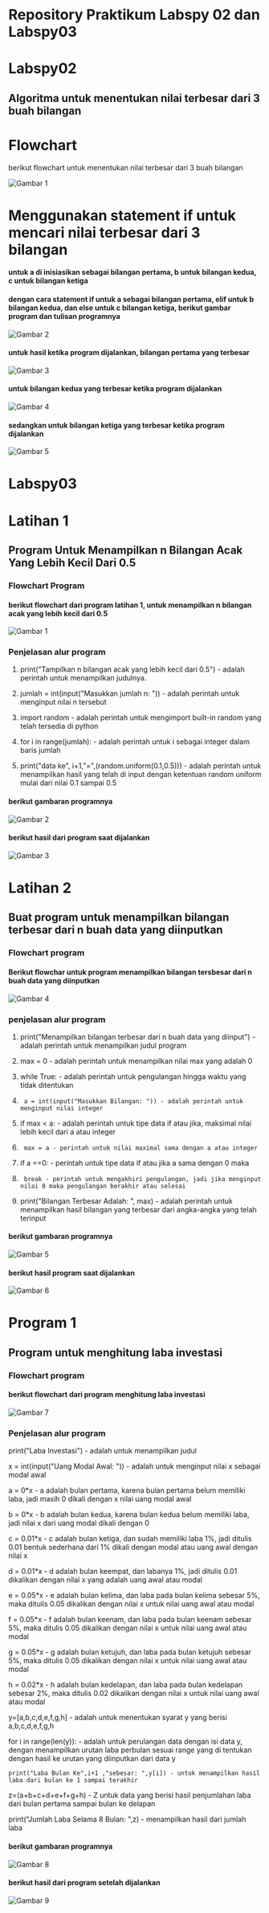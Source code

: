 # Repository Praktikum Labspy 02 dan Labspy03

# Labspy02
## Algoritma untuk menentukan nilai terbesar dari 3 buah bilangan

# Flowchart

berikut flowchart untuk menentukan nilai terbesar dari 3 buah bilangan


![Gambar 1](screenshot/Flowchart.png)


# Menggunakan statement if untuk mencari nilai terbesar dari 3 bilangan

#### untuk a di inisiasikan sebagai bilangan pertama, b untuk bilangan kedua, c untuk bilangan ketiga

#### dengan cara statement if untuk a sebagai bilangan pertama, elif untuk b bilangan kedua, dan else untuk c bilangan ketiga, berikut gambar program dan tulisan programnya


![Gambar 2](screenshot/praktikum2.png)


#### untuk hasil ketika program dijalankan, bilangan pertama yang terbesar

![Gambar 3](screenshot/praktikum2_1.png)

#### untuk bilangan kedua yang terbesar ketika program dijalankan

![Gambar 4](screenshot/praktikum2_2.png)

#### sedangkan untuk bilangan ketiga yang terbesar ketika program dijalankan

![Gambar 5](screenshot/praktikum2_3.png)


# Labspy03
# Latihan 1 

## Program Untuk Menampilkan n Bilangan Acak Yang Lebih Kecil Dari 0.5

### Flowchart Program
#### berikut flowchart dari program latihan 1, untuk menampilkan n bilangan acak yang lebih kecil dari 0.5

![Gambar 1](screenshot/flowchart_latihan1.png)

### Penjelasan alur program
1. print("Tampilkan n bilangan acak yang lebih kecil dari 0.5") - adalah perintah untuk menampilkan judulnya.

2. jumlah = int(input("Masukkan jumlah n: ")) - adalah perintah untuk menginput nilai n tersebut

3. import random - adalah perintah untuk mengimport built-in random yang telah tersedia di python

4. for i in range(jumlah): - adalah perintah untuk i sebagai integer dalam baris jumlah

5.    print("data ke", i+1,"=",(random.uniform(0.1,0.5))) - adalah perintah untuk menampilkan hasil yang telah di input dengan ketentuan random uniform mulai dari nilai 0.1 sampai 0.5

#### berikut gambaran programnya

![Gambar 2](screenshot/latihan1.PNG)

#### berikut hasil dari program saat dijalankan

![Gambar 3](screenshot/latihan1_1.PNG)


# Latihan 2

## Buat program untuk menampilkan bilangan terbesar dari n buah data yang diinputkan

### Flowchart program
#### Berikut flowchar untuk program menampilkan bilangan tersbesar dari n buah data yang diinputkan

![Gambar 4](screenshot/flowchart_latihan2.png)

### penjelasan alur program
1. print("Menampilkan bilangan terbesar dari n buah data yang diinput") - adalah perintah untuk menampilkan judul program

2. max = 0 - adalah perintah untuk menampilkan nilai max yang adalah 0

3. while True: - adalah perintah untuk pengulangan hingga waktu yang tidak ditentukan

4.      a = int(input("Masukkan Bilangan: ")) - adalah perintah untuk menginput nilai integer

5.   if max < a: - adalah perintah untuk tipe data if atau jika, maksimal nilai lebih kecil dari a atau integer

6.      max = a - perintah untuk nilai maximal sama dengan a atau integer

7.    if a ==0: - perintah untuk tipe data if atau jika a sama dengan 0 maka

8.      break - perintah untuk mengakhiri pengulangan, jadi jika menginput nilai 0 maka pengulangan berakhir atau selesai

9. print("Bilangan Terbesar Adalah: ", max) - adalah perintah untuk menampilkan hasil bilangan yang terbesar dari angka-angka yang telah terinput

#### berikut gambaran programnya

![Gambar 5](screenshot/latihan2.png)

#### berikut hasil program saat dijalankan

![Gambar 6](screenshot/latihan2_2.png)


# Program 1
## Program untuk menghitung laba investasi

### Flowchart program
#### berikut flowchart dari program menghitung laba investasi

![Gambar 7](screenshot/flowchart_program1.png)

### Penjelasan alur program

print("Laba Investasi") - adalah untuk menampilkan judul

x = int(input("Uang Modal Awal: ")) - adalah untuk menginput nilai x sebagai modal awal

a = 0*x - a adalah bulan pertama, karena bulan pertama belum memiliki laba, jadi masih 0 dikali dengan x nilai uang modal awal

b = 0*x - b adalah bulan kedua, karena bulan kedua belum memiliki laba, jadi nilai x dari uang modal dikali dengan 0

c = 0.01*x - c adalah bulan ketiga, dan sudah memiliki laba 1%, jadi ditulis 0.01 bentuk sederhana dari 1% dikali dengan modal atau uang awal dengan nilai x

d = 0.01*x - d adalah bulan keempat, dan labanya 1%, jadi ditulis 0.01 dikalikan dengan nilai x yang adalah uang awal atau modal

e = 0.05*x - e adalah bulan kelima, dan laba pada bulan kelima sebesar 5%, maka ditulis 0.05 dikalikan dengan nilai x untuk nilai uang awal atau modal

f = 0.05*x - f adalah bulan keenam, dan laba pada bulan keenam sebesar 5%, maka ditulis 0.05 dikalikan dengan nilai x untuk nilai uang awal atau modal

g = 0.05*x - g adalah bulan ketujuh, dan laba pada bulan ketujuh sebesar 5%, maka ditulis 0.05 dikalikan dengan nilai x untuk nilai uang awal atau modal

h = 0.02*x - h adalah bulan kedelapan, dan laba pada bulan kedelapan sebesar 2%, maka ditulis 0.02 dikalikan dengan nilai x untuk nilai uang awal atau modal

y=[a,b,c,d,e,f,g,h] - adalah untuk menentukan syarat y yang berisi a,b,c,d,e,f,g,h

for i in range(len(y)): - adalah untuk perulangan data dengan isi data y, dengan menampilkan urutan laba perbulan sesuai range yang di tentukan dengan hasil ke urutan yang diinputkan dari data y

    print("Laba Bulan Ke",i+1 ,"sebesar: ",y[i]) - untuk menampilkan hasil laba dari bulan ke 1 sampai terakhir

z=(a+b+c+d+e+f+g+h) - Z untuk data yang berisi hasil penjumlahan laba dari bulan pertama sampai bulan ke delapan

print("Jumlah Laba Selama 8 Bulan: ",z) - menampilkan hasil dari jumlah laba

#### berikut gambaran programnya

![Gambar 8](screenshot/program1.png)

#### berikut hasil dari program setelah dijalankan

![Gambar 9](screenshot/program1_1.png)
